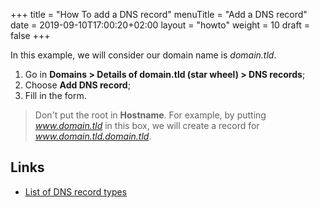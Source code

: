 +++
title = "How To add a DNS record"
menuTitle = "Add a DNS record"
date = 2019-09-10T17:00:20+02:00
layout = "howto"
weight = 10
draft = false
+++

In this example, we will consider our domain name is *domain.tld*.

1. Go in **Domains > Details of domain.tld (star wheel) > DNS records**;
2. Choose **Add DNS record**;
3. Fill in the form.

> Don't put the root in **Hostname**. For example, by putting _www.domain.tld_ in this box, we will create a record for _www.domain.tld.domain.tld_.


## Links

- [List of DNS record types](https://en.wikipedia.org/wiki/List_of_DNS_record_types)
